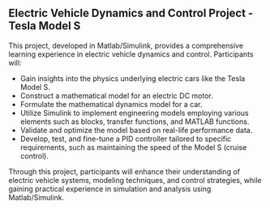 ## Electric Vehicle Dynamics and Control Project - Tesla Model S

This project, developed in Matlab/Simulink, provides a comprehensive learning experience in electric vehicle dynamics and control. Participants will:

- Gain insights into the physics underlying electric cars like the Tesla Model S.
- Construct a mathematical model for an electric DC motor.
- Formulate the mathematical dynamics model for a car.
- Utilize Simulink to implement engineering models employing various elements such as blocks, transfer functions, and MATLAB functions.
- Validate and optimize the model based on real-life performance data.
- Develop, test, and fine-tune a PID controller tailored to specific requirements, such as maintaining the speed of the Model S (cruise control). 

Through this project, participants will enhance their understanding of electric vehicle systems, modeling techniques, and control strategies, while gaining practical experience in simulation and analysis using Matlab/Simulink.
